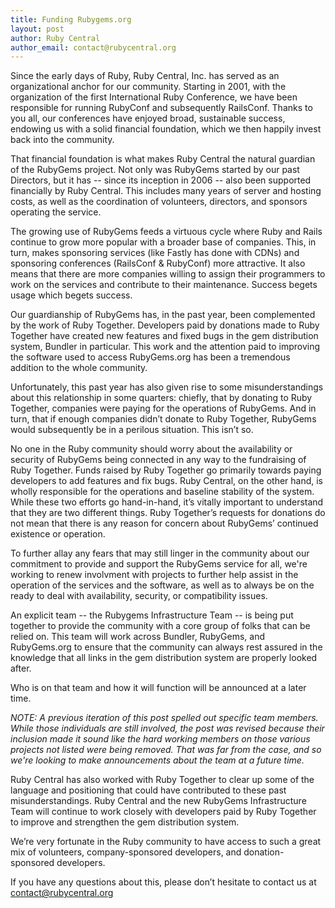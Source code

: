 ```yaml
---
title: Funding Rubygems.org
layout: post
author: Ruby Central
author_email: contact@rubycentral.org
---
```


Since the early days of Ruby, Ruby Central, Inc. has served as an organizational anchor for our community. Starting in 2001, with the organization of the first International Ruby Conference, we have been responsible for running RubyConf and subsequently RailsConf. Thanks to you all, our conferences have enjoyed broad, sustainable success, endowing us with a solid financial foundation, which we then happily invest back into the community.

That financial foundation is what makes Ruby Central the natural guardian of the RubyGems project. Not only was RubyGems started by our past Directors, but it has -- since its inception in 2006 -- also been supported financially by Ruby Central. This includes many years of server and hosting costs, as well as the coordination of volunteers, directors, and sponsors operating the service.

The growing use of RubyGems feeds a virtuous cycle where Ruby and Rails continue to grow more popular with a broader base of companies. This, in turn, makes sponsoring services (like Fastly has done with CDNs) and sponsoring conferences (RailsConf & RubyConf) more attractive. It also means that there are more companies willing to assign their programmers to work on the services and contribute to their maintenance. Success begets usage which begets success.

Our guardianship of RubyGems has, in the past year, been complemented by the work of Ruby Together. Developers paid by donations made to Ruby Together have created new features and fixed bugs in the gem distribution system, Bundler in particular. This work and the attention paid to improving the software used to access RubyGems.org has been a tremendous addition to the whole community.

Unfortunately, this past year has also given rise to some misunderstandings about this relationship in some quarters: chiefly, that by donating to Ruby Together, companies were paying for the operations of RubyGems. And in turn, that if enough companies didn’t donate to Ruby Together, RubyGems would subsequently be in a perilous situation. This isn’t so.

No one in the Ruby community should worry about the availability or security of RubyGems being connected in any way to the fundraising of Ruby Together. Funds raised by Ruby Together go primarily towards paying developers to add features and fix bugs. Ruby Central, on the other hand, is wholly responsible for the operations and baseline stability of the system. While these two efforts go hand-in-hand, it’s vitally important to understand that they are two different things. Ruby Together’s requests for donations do not mean that there is any reason for concern about RubyGems’ continued existence or operation.

To further allay any fears that may still linger in the community about our commitment to provide and support the RubyGems service for all, we're working to renew involvment with projects to further help assist in the operation of the services and the software, as well as to always be on the ready to deal with availability, security, or compatibility issues.

An explicit team -- the Rubygems Infrastructure Team -- is being put together to provide the community with a core group of folks that can be relied on. This team will work across Bundler, RubyGems, and RubyGems.org to ensure that the community can always rest assured in the knowledge that all links in the gem distribution system are properly looked after.

Who is on that team and how it will function will be announced at a later time.

_NOTE: A previous iteration of this post spelled out specific team members. While those individuals are still involved, the post was revised because their inclusion made it sound like the hard working members on those various projects not listed were being removed. That was far from the case, and so we're looking to make announcements about the team at a future time._

Ruby Central has also worked with Ruby Together to clear up some of the language and positioning that could have contributed to these past misunderstandings. Ruby Central and the new RubyGems Infrastructure Team will continue to work closely with developers paid by Ruby Together to improve and strengthen the gem distribution system.

We’re very fortunate in the Ruby community to have access to such a great mix of volunteers, company-sponsored developers, and donation-sponsored developers.

If you have any questions about this, please don’t hesitate to contact us at [contact@rubycentral.org](mailto:contact@rubycentral.org)

